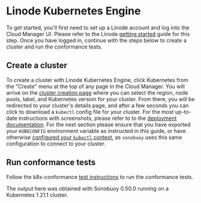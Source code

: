 # Linode Kubernetes Engine

To get started, you'll first need to set up a Linode account and log into the
Cloud Manager UI. Please refer to the Linode [getting
started](https://www.linode.com/docs/getting-started/) guide for this step. Once you have
logged in, continue with the steps below to create a cluster and run the
conformance tests.

## Create a cluster

To create a cluster with Linode Kubernetes Engine, click Kubernetes from the
"Create" menu at the top of any page in the Cloud Manager. You will arrive on
the [cluster creation page](https://cloud.linode.com/kubernetes/create) where
you can select the region, node pools, label, and Kubernetes version for your
cluster. From there, you will be redirected to your cluster's details page, and
after a few seconds you can click to download a `kubectl` config file for your
cluster. For the most up-to-date instructions with screenshots, please refer to
to the [deployment
documentation](https://www.linode.com/docs/kubernetes/deploy-and-manage-a-cluster-with-linode-kubernetes-engine-a-tutorial/).
For the next section please ensure that you have exported your `KUBECONFIG`
environment variable as instructed in this guide, or have otherwise [configured
your `kubectl`
context](https://kubernetes.io/docs/tasks/access-application-cluster/configure-access-multiple-clusters/),
as `sonobuoy` uses this same configuration to connect to your cluster.

## Run conformance tests

Follow the k8s-conformance
[test instructions](https://github.com/cncf/k8s-conformance/blob/master/instructions.md#running)
to run the conformance tests.

The output here was obtained with Sonobuoy 0.50.0 running on a Kubernetes 1.21.1 cluster.
